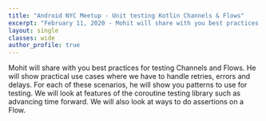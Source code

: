 ```yaml
---
title: "Android NYC Meetup - Unit testing Kotlin Channels & Flows"
excerpt: "February 11, 2020 - Mohit will share with you best practices for testing Channels and Flows. He will show practical use cases where we have to handle retries, errors and delays."
layout: single
classes: wide
author_profile: true
---
```


Mohit will share with you best practices for testing Channels and Flows. He will show practical use cases where we have to handle retries, errors and delays. For each of these scenarios, he will show you patterns to use for testing. We will look at features of the coroutine testing library such as advancing time forward. We will also look at ways to do assertions on a Flow.

<br/>

<script async class="speakerdeck-embed" data-id="f5bbba31146a4f6c92feed435f6bbde8" data-ratio="1.77777777777778" src="//speakerdeck.com/assets/embed.js"></script>

